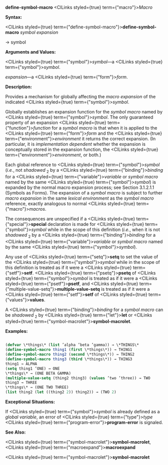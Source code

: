 **define-symbol-macro** <ClLinks styled={true} term={"macro"}><i>Macro</i></ClLinks> 



**Syntax:** 



<ClLinks styled={true} term={"define-symbol-macro"}><b>define-symbol-macro</b></ClLinks> *symbol expansion* 



→ symbol 



**Arguments and Values:** 



<ClLinks styled={true} term={"symbol"}><i>symbol</i></ClLinks>—a <ClLinks styled={true} term={"symbol"}><i>symbol</i></ClLinks>. 



*expansion*—a <ClLinks styled={true} term={"form"}><i>form</i></ClLinks>. 



**Description:** 



Provides a mechanism for globally affecting the *macro expansion* of the indicated <ClLinks styled={true} term={"symbol"}><i>symbol</i></ClLinks>. 



Globally establishes an expansion function for the *symbol macro* named by <ClLinks styled={true} term={"symbol"}><i>symbol</i></ClLinks>. The only guaranteed property of an expansion <ClLinks styled={true} term={"function"}><i>function</i></ClLinks> for a *symbol macro* is that when it is applied to the <ClLinks styled={true} term={"form"}><i>form</i></ClLinks> and the <ClLinks styled={true} term={"environment"}><i>environment</i></ClLinks> it returns the correct expansion. (In particular, it is *implementation dependent* whether the expansion is conceptually stored in the expansion function, the <ClLinks styled={true} term={"environment"}><i>environment</i></ClLinks>, or both.)  







Each global reference to <ClLinks styled={true} term={"symbol"}><i>symbol</i></ClLinks> (*i.e.*, not *shadowed* <sub>2</sub> by a <ClLinks styled={true} term={"binding"}><i>binding</i></ClLinks> for a <ClLinks styled={true} term={"variable"}><i>variable</i></ClLinks> or *symbol macro* named by the same <ClLinks styled={true} term={"symbol"}><i>symbol</i></ClLinks>) is expanded by the normal macro expansion process; see Section 3.1.2.1.1 (Symbols as Forms). The expansion of a *symbol macro* is subject to further *macro expansion* in the same *lexical environment* as the *symbol macro* reference, exactly analogous to normal <ClLinks styled={true} term={"macro"}><i>macros</i></ClLinks>. 



The consequences are unspecified if a <ClLinks styled={true} term={"special"}><b>special</b></ClLinks> declaration is made for <ClLinks styled={true} term={"symbol"}><i>symbol</i></ClLinks> while in the scope of this definition (*i.e.*, when it is not *shadowed* <sub>2</sub> by a <ClLinks styled={true} term={"binding"}><i>binding</i></ClLinks> for a <ClLinks styled={true} term={"variable"}><i>variable</i></ClLinks> or *symbol macro* named by the same <ClLinks styled={true} term={"symbol"}><i>symbol</i></ClLinks>). 



Any use of <ClLinks styled={true} term={"setq"}><b>setq</b></ClLinks> to set the value of the <ClLinks styled={true} term={"symbol"}><i>symbol</i></ClLinks> while in the scope of this definition is treated as if it were a <ClLinks styled={true} term={"setf"}><b>setf</b></ClLinks>. <ClLinks styled={true} term={"psetq"}><b>psetq</b></ClLinks> of <ClLinks styled={true} term={"symbol"}><i>symbol</i></ClLinks> is treated as if it were a <ClLinks styled={true} term={"psetf"}><b>psetf</b></ClLinks>, and <ClLinks styled={true} term={"multiple-value-setq"}><b>multiple-value-setq</b></ClLinks> is treated as if it were a <ClLinks styled={true} term={"setf"}><b>setf</b></ClLinks> of <ClLinks styled={true} term={"values"}><b>values</b></ClLinks>. 



A <ClLinks styled={true} term={"binding"}><i>binding</i></ClLinks> for a *symbol macro* can be *shadowed* <sub>2</sub> by <ClLinks styled={true} term={"let"}><b>let</b></ClLinks> or <ClLinks styled={true} term={"symbol-macrolet"}><b>symbol-macrolet</b></ClLinks>. 



**Examples:**
```lisp

(defvar \*things\* (list ’alpha ’beta ’gamma)) → \*THINGS\* 
(define-symbol-macro thing1 (first \*things\*)) → THING1 
(define-symbol-macro thing2 (second \*things\*)) → THING2 
(define-symbol-macro thing3 (third \*things\*)) → THING3 
thing1 → ALPHA 
(setq thing1 ’ONE) → ONE 
\*things\* → (ONE BETA GAMMA) 
(multiple-value-setq (thing2 thing3) (values ’two ’three)) → TWO 
thing3 → THREE 
\*things\* → (ONE TWO THREE) 
(list thing2 (let ((thing2 2)) thing2)) → (TWO 2) 

```
**Exceptional Situations:** 



If <ClLinks styled={true} term={"symbol"}><i>symbol</i></ClLinks> is already defined as a *global variable*, an error of <ClLinks styled={true} term={"type"}><i>type</i></ClLinks> <ClLinks styled={true} term={"program-error"}><b>program-error</b></ClLinks> is signaled. 



**See Also:** 



<ClLinks styled={true} term={"symbol-macrolet"}><b>symbol-macrolet</b></ClLinks>, <ClLinks styled={true} term={"macroexpand"}><b>macroexpand</b></ClLinks>  







<ClLinks styled={true} term={"symbol-macrolet"}><b>symbol-macrolet</b></ClLinks> 




